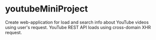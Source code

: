 # youtubeMiniProject
Create web-application for load and search info about YouTube videos using user's request. YouTube REST API loads using cross-domain XHR request.
